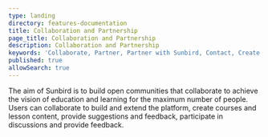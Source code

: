 ```yaml
---
type: landing
directory: features-documentation
title: Collaboration and Partnership
page_title: Collaboration and Partnership
description: Collaboration and Partnership
keywords: 'Collaborate, Partner, Partner with Sunbird, Contact, Create content'
published: true
allowSearch: true
---
```


The aim of Sunbird is to build open communities that collaborate to achieve the vision of education and learning for the maximum number of people. Users can collaborate to build and extend the platform, create courses and lesson content, provide suggestions and feedback, participate in discussions and provide feedback.
